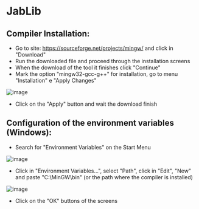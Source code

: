 # JabLib

## Compiler Installation:

- Go to site: https://sourceforge.net/projects/mingw/ and click in "Download"
- Run the downloaded file and proceed through the installation screens
- When the download of the tool it finishes click "Continue"
- Mark the option "mingw32-gcc-g++" for installation, go to menu "Installation" e "Apply Changes"

![image](https://user-images.githubusercontent.com/62864819/125217377-dd421780-e296-11eb-8a96-f196ce1f3084.png)

- Click on the "Apply" button and wait the download finish

## Configuration of the environment variables (Windows):

- Search for "Environment Variables" on the Start Menu

![image](https://user-images.githubusercontent.com/62864819/125222328-2ba7e400-e2a0-11eb-869e-6f755ed7f013.png)

- Click in "Environment Variables...", select "Path", click in "Edit", "New" and paste "C:\MinGW\bin" (or the path where the compiler is installed)

![image](https://user-images.githubusercontent.com/62864819/125222338-306c9800-e2a0-11eb-9a90-d44d315359db.png)

- Click on the "OK" buttons of the screens
